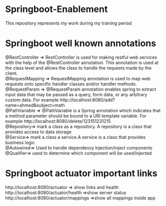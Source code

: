 # Springboot-Enablement
This repository represents my work during my training period
# Springboot well known annotations
@RestController => RestController is used for making restful web services with the help of the @RestController annotation. This annotation is used at the class level and allows the class to handle the requests made by the client.<br/>
@RequestMapping => RequestMapping annotation is used to map web requests onto specific handler classes and/or handler methods.<br/>
@RequestParam => @RequestParam annotation enables spring to extract input data that may be passed as a query, form data, or any arbitrary custom data. For example http://localhost:8080/add?name=ahmed&subject=math<br/>
@PathVariable => @PathVariable is a Spring annotation which indicates that a method parameter should be bound to a URI template variable. For example http://localhost:8080/delete/123151231215<br/>
@Repository=> mark a class as a repository. A repository is a class that provides access to data storage<br/>
@Service=> mark a class a service.A service is a class that provides business logic<br/>
@Autowired=> Used to handle dependency injection/inject components<br/>
@Qualifier=> used to determine which component will be used/injected
# Springboot actuator important links 
http://localhost:8080/actuator => show links and health<br/>
http://localhost:8080/actuator/health =>show server status<br/>
http://localhost:8080/actuator/mappings =>show all mappings inside app<br/>

